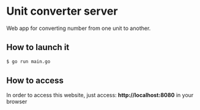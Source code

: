 # Unit converter server

Web app for converting number from one unit to another.

## How to launch it

```bash
$ go run main.go
```

## How to access

In order to access this website, just access: **http://localhost:8080** in your browser